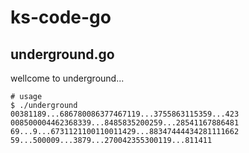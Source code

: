 # ks-code-go

## underground.go

wellcome to underground...

```
# usage
$ ./underground
00381189...686780086377467119...3755863115359...423
008500004462368339...8485835200259...28541167886481
69...9...6731121100110011429...88347444434281111662
59...500009...3879...270042355300119...811411
```
